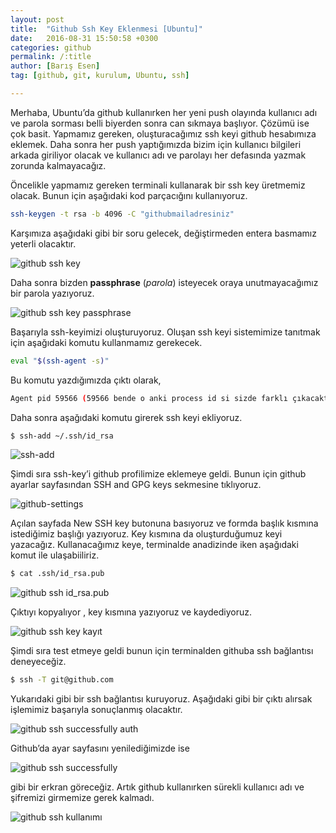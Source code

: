 ```yaml
---
layout: post
title:  "Github Ssh Key Eklenmesi [Ubuntu]"
date:   2016-08-31 15:50:58 +0300
categories: github
permalink: /:title
author: [Barış Esen]
tag: [github, git, kurulum, Ubuntu, ssh]

---
```


Merhaba, Ubuntu’da github kullanırken her yeni push olayında kullanıcı adı ve parola sorması belli biyerden sonra can sıkmaya başlıyor. Çözümü ise çok basit. Yapmamız gereken, oluşturacağımız ssh keyi github hesabımıza eklemek. Daha sonra her push yaptığımızda bizim için kullanıcı bilgileri arkada giriliyor olacak ve kullanıcı adı ve parolayı her defasında yazmak zorunda kalmayacağız.

Öncelikle yapmamız gereken terminali kullanarak bir ssh key üretmemiz olacak. Bunun için aşağıdaki kod parçacığını kullanıyoruz.

```sh
ssh-keygen -t rsa -b 4096 -C "githubmailadresiniz"
```
Karşımıza aşağıdaki gibi bir soru gelecek, değiştirmeden entera basmamız yeterli olacaktır.

![github ssh key](https://res.cloudinary.com/deuit9vp2/image/upload/barisesencom/ssh_keygen_-t_rsa_-b_4096.png)

Daha sonra bizden **passphrase** (_parola_) isteyecek oraya unutmayacağımız bir parola yazıyoruz.

![github ssh key passphrase](https://res.cloudinary.com/deuit9vp2/image/upload/barisesencom/ssh-key-passphrase.png)

Başarıyla ssh-keyimizi oluşturuyoruz. Oluşan ssh keyi sistemimize tanıtmak için aşağıdaki komutu kullanmamız gerekecek.

```sh
eval "$(ssh-agent -s)"
```
Bu komutu yazdığımızda çıktı olarak,

```sh
Agent pid 59566 (59566 bende o anki process id si sizde farklı çıkacaktır.)
```
Daha sonra aşağıdaki komutu girerek ssh keyi ekliyoruz.

```sh
$ ssh-add ~/.ssh/id_rsa
```

![ssh-add](https://res.cloudinary.com/deuit9vp2/image/upload/barisesencom/eval-ssh-agent.png)

Şimdi sıra ssh-key’i github profilimize eklemeye geldi. Bunun için github ayarlar sayfasından SSH and GPG keys sekmesine tıklıyoruz.

![github-settings](https://res.cloudinary.com/deuit9vp2/image/upload/barisesencom/github-settings-page.png)

Açılan sayfada New SSH key butonuna basıyoruz ve formda başlık kısmına istediğimiz başlığı yazıyoruz. Key kısmına da oluşturduğumuz keyi yazacağız. Kullanacağımız keye, terminalde anadizinde iken aşağıdaki komut ile ulaşabiiliriz.

```sh
$ cat .ssh/id_rsa.pub
```
![github ssh id_rsa.pub](https://res.cloudinary.com/deuit9vp2/image/upload/barisesencom/ssh-id-rsa-pub-cat.png)

Çıktıyı kopyalıyor , key kısmına yazıyoruz ve kaydediyoruz.

![github ssh key kayıt](https://res.cloudinary.com/deuit9vp2/image/upload/barisesencom/github-ssh-key-kayit.png)

Şimdi sıra test etmeye geldi bunun için terminalden githuba ssh bağlantısı deneyeceğiz.

```sh
$ ssh -T git@github.com
```

Yukarıdaki gibi bir ssh bağlantısı kuruyoruz. Aşağıdaki gibi bir çıktı alırsak işlemimiz başarıyla sonuçlanmış olacaktır.

![github ssh successfully auth](https://res.cloudinary.com/deuit9vp2/image/upload/barisesencom/github-ssh-successfully-auth.png.png)

Github’da ayar sayfasını yenilediğimizde ise

![github ssh successfully](https://res.cloudinary.com/deuit9vp2/image/upload/barisesencom/github-ssh-successfully.png)

gibi bir erkran göreceğiz. Artık github kullanırken sürekli kullanıcı adı ve şifremizi girmemize gerek kalmadı.

![github ssh kullanımı](https://res.cloudinary.com/deuit9vp2/image/upload/barisesencom/github-ssh-key-test.png)
